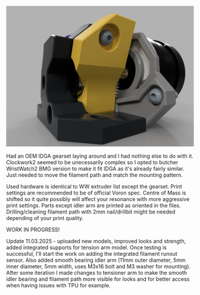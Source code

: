 ![alt text](https://github.com/minilogique/ww-extruder-for-idga/blob/main/WW%20IDGA%20smooth%20idler%20sideview.PNG)

Had an OEM IDGA gearset laying around and I had nothing else to do with it. Clockwork2 seemed to be unecessarily complex so I opted to butcher WristWatch2 BMG version to make it fit IDGA as it's already fairly similar. Just needed to move the filament path and match the mounting pattern.

Used hardware is identical to WW extruder list except the gearset. Print settings are recommended to be of official Voron spec. Centre of Mass is shifted so it quite possibly will affect your resonance with more aggressive print settings. Parts except idler arm are printed as oriented in the files. Drilling/cleaning filament path with 2mm nail/drillbit might be needed depending of your print quality.

WORK IN PROGRESS!

Update 11.03.2025 - uploaded new models, improved looks and strength, added integrated supports for tension arm model. Once testing is successful, I'll start the work on adding the integrated filament runout sensor. Also added smooth bearing idler arm (11mm outer diameter, 5mm inner diameter, 5mm width, uses M3x16 bolt and M3 washer for mounting). After some iteration I made changes to tensioner arm to make the smooth idler bearing and filament path more visible for looks and for better access when having issues with TPU for example.
